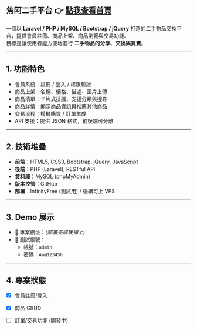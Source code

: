 焦阿二手平台
👉 [點我查看首頁](https://npc-987.github.io/jiao-a-platform/)
---
一個以 **Laravel / PHP / MySQL / Bootstrap / jQuery** 打造的二手物品交換平台，提供會員註冊、商品上架、商品瀏覽與交易功能。  
目標是讓使用者能方便地進行 **二手物品的分享、交換與買賣**。  

---

## 1. 功能特色
- 會員系統：註冊 / 登入 / 權限驗證
- 商品上架：名稱、價格、描述、圖片上傳
- 商品清單：卡片式排版、支援分類與搜尋
- 商品詳情：顯示商品資訊與推薦其他商品
- 交易流程：模擬購買 / 訂單生成
- API 支援：提供 JSON 格式，前後端可分離

---

## 2. 技術堆疊
- **前端**：HTML5, CSS3, Bootstrap, jQuery, JavaScript
- **後端**：PHP (Laravel), RESTful API
- **資料庫**：MySQL (phpMyAdmin)
- **版本控管**：GitHub
- **部署**：InfinityFree (測試用) / 後續可上 VPS

---

## 3. Demo 展示
- 📌 專案網址：*(部署完成後補上)*
- 📌 測試帳號：
  - 帳號：`admin`
  - 密碼：`Aa@123456`

---

## 4. 專案狀態
- [x] 會員註冊/登入
- [x] 商品 CRUD
- [ ] 訂單/交易功能 (開發中)

